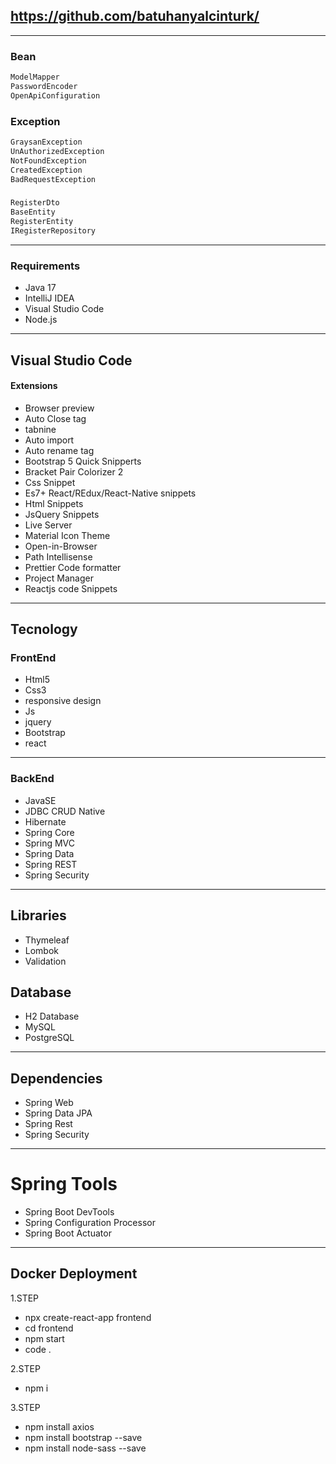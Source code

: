 
https://github.com/batuhanyalcinturk/
---


---

### Bean
```sh
ModelMapper
PasswordEncoder
OpenApiConfiguration
```

### Exception
```sh
GraysanException
UnAuthorizedException
NotFoundException
CreatedException
BadRequestException
```

### 
```sh
RegisterDto
BaseEntity
RegisterEntity
IRegisterRepository
```
---

### Requirements
- Java 17
- IntelliJ IDEA
- Visual Studio Code
- Node.js
---

## Visual Studio Code
#### Extensions
- Browser preview
- Auto Close tag
- tabnine
- Auto import
- Auto rename tag
- Bootstrap 5 Quick Snipperts
- Bracket Pair Colorizer 2
- Css Snippet
- Es7+ React/REdux/React-Native snippets
- Html Snippets
- JsQuery Snippets
- Live Server
- Material Icon Theme
- Open-in-Browser
- Path Intellisense
- Prettier Code formatter
- Project Manager
- Reactjs code Snippets
---

## Tecnology
### FrontEnd
- Html5
- Css3
- responsive design
- Js
- jquery
- Bootstrap
- react

---

### BackEnd
* JavaSE
* JDBC CRUD Native
* Hibernate
* Spring Core
* Spring MVC
* Spring Data
* Spring REST
* Spring Security

---

## Libraries
* Thymeleaf 
* Lombok 
* Validation

## Database
* H2 Database
* MySQL
* PostgreSQL

---
## Dependencies
* Spring Web
* Spring Data JPA
* Spring Rest
* Spring Security

---
# Spring Tools
* Spring Boot DevTools
* Spring Configuration Processor
* Spring Boot Actuator

---

## Docker Deployment

1.STEP
* npx create-react-app frontend
* cd frontend
* npm start
* code .

2.STEP
* npm i

3.STEP
* npm install axios
* npm install bootstrap --save
* npm install node-sass --save


